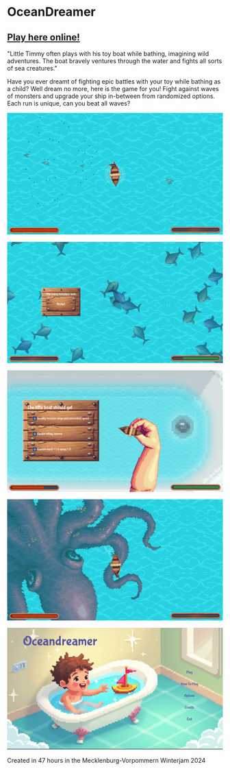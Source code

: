 # OceanDreamer

## [Play here online!](https://brutenis.net/oceandreamer/)

"Little Timmy often plays with his toy boat while bathing, imagining wild adventures. The boat bravely ventures through the water and fights all sorts of sea creatures."

Have you ever dreamt of fighting epic battles with your toy while bathing as a child? 
Well dream no more, here is the game for you!
Fight against waves of monsters and upgrade your ship in-between from randomized options.
Each run is unique, can you beat all waves?

![](media/screenshot0.png)

![](media/screenshot1.png)

![](media/screenshot2.png)

![](media/screenshot3.png)

![](media/menu.png)

Created in 47 hours in the Mecklenburg-Vorpommern Winterjam 2024
